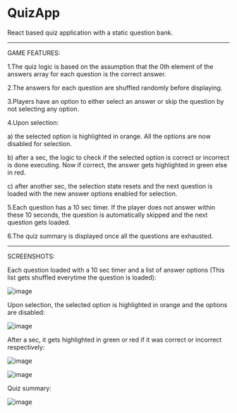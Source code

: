 # QuizApp
React based quiz application with a static question bank. 

---------------------------------------------------------------------------------------------------------------------------------------------------------------------------------------------------------------------

GAME FEATURES:

1.The quiz logic is based on the assumption that the 0th element of the answers array for each question is the correct answer.

2.The answers for each question are shuffled randomly before displaying.

3.Players have an option to either select an answer or skip the question by not selecting any option.

4.Upon selection:

   a) the selected option is highlighted in orange. All the options are now disabled for selection.

   b) after a sec, the logic to check if the selected option is correct or incorrect is done executing. Now if correct, the answer gets highlighted in green else in red.

   c) after another sec, the selection state resets and the next question is loaded with the new answer options enabled for selection.
   
   
5.Each question has a 10 sec timer. If the player does not answer within these 10 seconds, the question is automatically skipped and the next question gets loaded.

6.The quiz summary is displayed once all the questions are exhausted.

---------------------------------------------------------------------------------------------------------------------------------------------------------------------------------------------------------------------

SCREENSHOTS:

Each question loaded with a 10 sec timer and a list of answer options (This list gets shuffled everytime the question is loaded):

![image](https://github.com/AmishaP-03/QuizApp/assets/154746893/c390d96c-bc35-4163-a22c-7142d3d37719)

Upon selection, the selected option is highlighted in orange and the options are disabled:

![image](https://github.com/AmishaP-03/QuizApp/assets/154746893/45cd024d-2e0a-4a35-a71a-499a87ef703e)


After a sec, it gets highlighted in green or red if it was correct or incorrect respectively:

![image](https://github.com/AmishaP-03/QuizApp/assets/154746893/8d64c16b-47f9-49e3-b402-9acd6a40f317)


![image](https://github.com/AmishaP-03/QuizApp/assets/154746893/1430a9a4-9f2b-4c16-9bf0-760b45d190a9)

Quiz summary:

![image](https://github.com/AmishaP-03/QuizApp/assets/154746893/6e502e78-92fd-47a9-a1db-103bb62da8b2)



